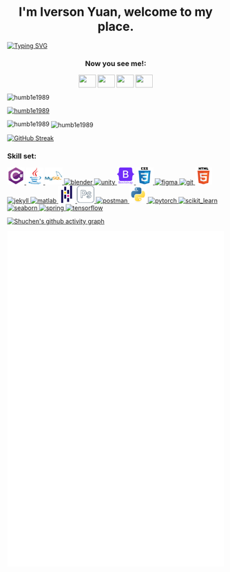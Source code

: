 <!-- This is the title -->
<h1 align="center">I'm Iverson Yuan, welcome to my place.</h1>

<!-- <h3 align="center">"A young HCI (Human-Computer Interaction) researcher, Computer Science Student, and Engineer."</h3> -->

<a href="https://git.io/typing-svg"><img src="https://readme-typing-svg.herokuapp.com?font=Fira+Code&size=40&duration=1500&pause=2000&repeat=false&color=9437F7&background=53FF6E00&multiline=true&width=1000&height=340&lines=%2B+%2B+%2B+%2B+%2B+%2B+%2B+%2B+%2B+%2B+%2B+%2B+%2B+%2B+%2B+%2B+%2B+%2B+%2B+%2B+%2B;%2B+%3E+Hi+there%F0%9F%91%8B%F0%9F%98%89%2C+it's+Iverson+here+++%2B+%2B+%2B;%2B+%F0%9F%94%91+A+Curious+Computer+Science+Student+%2B;%2B+%F0%9F%8C%8F+A+Collaborative+HCI+Researcher+%2B+%2B+%2B;%2B+%F0%9F%92%BB+A+Passionate+Engineer.++%2B+%2B+%2B+%2B+%2B+%2B+%2B+%2B+%2B+%2B+%2B+%2B+%2B+%2B;%2B++%F0%9F%91%8F++Welcome+to+my+wrld!%E2%9C%A8%F0%9F%92%9C%2B+%2B+%2B+%2B+%2B+%2B+%2B+%2B+%2B+%2B;%2B+%2B+%2B+%2B+%2B+%2B+%2B+%2B+%2B+%2B+%2B+%2B+%2B+%2B+%2B+%2B+%2B+%2B+%2B+%2B+%2B" alt="Typing SVG" /></a>
<!-- This is the socila media link -->

<!--
<h3 align="left">Connect with me:</h3>
<p align="left">
<a href="https://twitter.com/whoisth90417369" target="blank"><img align="center" src="https://raw.githubusercontent.com/rahuldkjain/github-profile-readme-generator/master/src/images/icons/Social/twitter.svg" alt="whoisth90417369" height="30" width="100" /></a>
</p> -->


<h3 align="center">Now you see me!:</h3>
<p align="center">
<a href="your link" target="blank"><img align="center" src="https://raw.githubusercontent.com/rahuldkjain/github-profile-readme-generator/master/src/images/icons/Social/twitter.svg" alt="" height="30" width="40" /></a>
<a href="your link" target="blank"><img align="center" src="https://raw.githubusercontent.com/rahuldkjain/github-profile-readme-generator/master/src/images/icons/Social/instagram.svg" alt="" height="30" width="40" /></a>
<a href="your link" target="blank"><img align="center" src="https://upload.wikimedia.org/wikipedia/commons/e/e9/Linkedin_icon.svg" alt="" height="30" width="40" /></a>
<a href="your link" target="blank"><img align="center" src="https://raw.githubusercontent.com/rahuldkjain/github-profile-readme-generator/master/src/images/icons/Social/youtube.svg" alt="" height="30" width="40" /></a>
</p>

<!-- This is the profile view times -->
<p align="left"> <img src="https://komarev.com/ghpvc/?username=humb1e1989&style=plastic" alt="humb1e1989"/> </p>


<!-- New version of the spotify api -->
<!-- [![spotify-github-profile](https://spotify-github-profile.vercel.app/api/view?uid=31eufb4oratqlmtttijt3cq65vbi&cover_image=true&theme=novatorem&show_offline=false&background_color=1fff96&interchange=true&bar_color=a800eb&bar_color_cover=false)](https://spotify-github-profile.vercel.app/api/view?uid=31eufb4oratqlmtttijt3cq65vbi&redirect=true) -->

<!-- This is the honor wall -->
<p align="left"> <a href="https://github.com/ryo-ma/github-profile-trophy"><img src="https://github-profile-trophy.vercel.app/?username=humb1e1989&no-bg=true&no-frame=true&theme=tokyonight&title=MultiLanguage,Commits,Repositories,Stars,Followers" alt="humb1e1989"/></a> </p>

<!--<p align="left"> <a href="https://twitter.com/callmeiverson" target="blank"><img src="https://img.shields.io/twitter/follow/callmeiverson?logo=twitter&style=for-the-badge" alt="callmeiverson" /></a> </p>-->



<!-- This is the statics display board -->
<!--Top Language -->
<p><img align="left" src="https://github-readme-stats.vercel.app/api/top-langs?username=humb1e1989&show_icons=false&hide_border=true&locale=en&layout=donut-vertical&theme=nightowl&langs_count=10" alt="humb1e1989" /></p>

<!-- Statistic display-->
<p>&nbsp;<img align="center" src="https://github-readme-stats.vercel.app/api?username=humb1e1989&show_icons=false&hide_border=true&hide_rank=true&locale=en&theme=radical&include_all_commits=true&count_private=true"alt="humb1e1989" /></p>

<!--<p><img align="center" src="https://github-readme-streak-stats.herokuapp.com/?user=humb1e1989&" alt="humb1e1989" /></p> -->

[![GitHub Streak](http://github-readme-streak-stats.herokuapp.com?user=humb1e1989&theme=tokyonight&hide_border=true&date_format=M%20j%5B%2C%20Y%5D&mode=weekly&card_width=485)](https://git.io/streak-stats)

<!--![Alt text](https://spotify-recently-played-readme.vercel.app/api?user=31eufb4oratqlmtttijt3cq65vbi) -->

<!-- ![Alt text](https://spotify-recently-played-readme.vercel.app/api?user=31eufb4oratqlmtttijt3cq65vbi&width=1000) --> 

<!--This is the skyline for this repo -->
<!--[![Sparkline](https://stars.medv.io/humb1e1989/humb1e1989.svg)](https://stars.medv.io/humb1e1989/humb1e1989)-->

<!-- This is the lanaguage & tools -->
<h3 align="left">Skill set:</h3>
<p align="left"> 
<a href="https://www.w3schools.com/cs/" target="_blank" rel="noreferrer"> <img src="https://raw.githubusercontent.com/devicons/devicon/master/icons/csharp/csharp-original.svg" alt="csharp" width="40" height="40"/> </a>
<a href="https://www.java.com" target="_blank" rel="noreferrer"><img src="https://raw.githubusercontent.com/devicons/devicon/master/icons/java/java-original.svg" alt="java" width="40" height="40"/> </a>
<a href="https://www.mysql.com/" target="_blank" rel="noreferrer"> <img src="https://raw.githubusercontent.com/devicons/devicon/master/icons/mysql/mysql-original-wordmark.svg" alt="mysql" width="40" height="40"/> </a>
<a href="https://www.blender.org/" target="_blank" rel="noreferrer"> <img src="https://download.blender.org/branding/community/blender_community_badge_white.svg" alt="blender" width="40" height="40"/> </a>
<a href="https://unity.com/" target="_blank" rel="noreferrer"> <img src="https://www.vectorlogo.zone/logos/unity3d/unity3d-icon.svg" alt="unity" width="40" height="40"/> </a> 
<a href="https://getbootstrap.com" target="_blank" rel="noreferrer"> <img src="https://raw.githubusercontent.com/devicons/devicon/master/icons/bootstrap/bootstrap-plain-wordmark.svg" alt="bootstrap" width="40" height="40"/> </a> 
<a href="https://www.w3schools.com/css/" target="_blank" rel="noreferrer"> <img src="https://raw.githubusercontent.com/devicons/devicon/master/icons/css3/css3-original-wordmark.svg" alt="css3" width="40" height="40"/> </a> 
<a href="https://www.figma.com/" target="_blank" rel="noreferrer"> <img src="https://www.vectorlogo.zone/logos/figma/figma-icon.svg" alt="figma" width="40" height="40"/> </a> 
<a href="https://git-scm.com/" target="_blank" rel="noreferrer"> <img src="https://www.vectorlogo.zone/logos/git-scm/git-scm-icon.svg" alt="git" width="40" height="40"/> </a> 
<a href="https://www.w3.org/html/" target="_blank" rel="noreferrer"> <img src="https://raw.githubusercontent.com/devicons/devicon/master/icons/html5/html5-original-wordmark.svg" alt="html5" width="40" height="40"/> </a> 
<a href="https://jekyllrb.com/" target="_blank" rel="noreferrer"> <img src="https://www.vectorlogo.zone/logos/jekyllrb/jekyllrb-icon.svg" alt="jekyll" width="40" height="40"/> </a> 
<a href="https://www.mathworks.com/" target="_blank" rel="noreferrer"> <img src="https://upload.wikimedia.org/wikipedia/commons/2/21/Matlab_Logo.png" alt="matlab" width="40" height="40"/> </a> 
<a href="https://pandas.pydata.org/" target="_blank" rel="noreferrer"> <img src="https://raw.githubusercontent.com/devicons/devicon/2ae2a900d2f041da66e950e4d48052658d850630/icons/pandas/pandas-original.svg" alt="pandas" width="40" height="40"/> </a> 
<a href="https://www.photoshop.com/en" target="_blank" rel="noreferrer"> <img src="https://raw.githubusercontent.com/devicons/devicon/master/icons/photoshop/photoshop-line.svg" alt="photoshop" width="40" height="40"/> </a> 
<a href="https://postman.com" target="_blank" rel="noreferrer"> <img src="https://www.vectorlogo.zone/logos/getpostman/getpostman-icon.svg" alt="postman" width="40" height="40"/> </a> 
<a href="https://www.python.org" target="_blank" rel="noreferrer"> <img src="https://raw.githubusercontent.com/devicons/devicon/master/icons/python/python-original.svg" alt="python" width="40" height="40"/> </a> 
<a href="https://pytorch.org/" target="_blank" rel="noreferrer"> <img src="https://www.vectorlogo.zone/logos/pytorch/pytorch-icon.svg" alt="pytorch" width="40" height="40"/> </a> 
<a href="https://scikit-learn.org/" target="_blank" rel="noreferrer"> <img src="https://upload.wikimedia.org/wikipedia/commons/0/05/Scikit_learn_logo_small.svg" alt="scikit_learn" width="40" height="40"/> </a> 
<a href="https://seaborn.pydata.org/" target="_blank" rel="noreferrer"> <img src="https://seaborn.pydata.org/_images/logo-mark-lightbg.svg" alt="seaborn" width="40" height="40"/> </a> 
<a href="https://spring.io/" target="_blank" rel="noreferrer"> <img src="https://www.vectorlogo.zone/logos/springio/springio-icon.svg" alt="spring" width="40" height="40"/> </a> 
<a href="https://www.tensorflow.org" target="_blank" rel="noreferrer"> <img src="https://www.vectorlogo.zone/logos/tensorflow/tensorflow-icon.svg" alt="tensorflow" width="40" height="40"/> </a> 


<!-- snake test -->
<!-- idk why this is not working, maybe we will check it later --> 
<!--![Snake animation](https://github.com/humb1e1989/humb1e1989/blob/output/github-contribution-grid-snake.svg) -->
<!-- <img src="https://github.com/humb1e1989/humb1e1989/blob/output/github-contribution-grid-snake.svg" alt="Snake animation"> -->

[![Shuchen's github activity graph](https://github-readme-activity-graph.vercel.app/graph?username=humb1e1989&theme=nightowl)](https://github.com/humb1e1989/github-readme-activity-graph)

<!-- the metric pic-->
<img src="https://github.com/humb1e1989/humb1e1989/blob/main/github-metrics.svg" alt="The metric pics">

